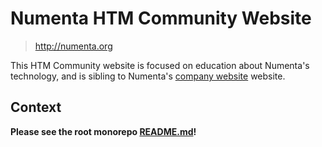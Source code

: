 # Numenta HTM Community Website

> http://numenta.org

This HTM Community website is focused on education about Numenta's technology,
and is sibling to Numenta's [company website](https://numenta.com) website.

## Context

**Please see the root monorepo [README.md](../../README.md)!**
